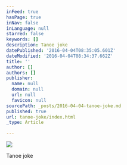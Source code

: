 ```yaml
---
inFeed: true
hasPage: true
inNav: false
inLanguage: null
starred: false
keywords: []
description: Tanoe joke
datePublished: '2016-04-04T08:35:05.601Z'
dateModified: '2016-04-04T08:34:37.662Z'
title: ''
author: []
authors: []
publisher:
  name: null
  domain: null
  url: null
  favicon: null
sourcePath: _posts/2016-04-04-tanoe-joke.md
published: true
url: tanoe-joke/index.html
_type: Article

---
```

![](https://the-grid-user-content.s3-us-west-2.amazonaws.com/dd677e64-fafe-48ff-b1e0-eb55830534ab.jpg)

Tanoe joke